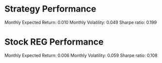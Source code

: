 # Strategy Performance
Monthly Expected Return: 0.010
Monthly Volatility: 0.049
Sharpe ratio: 0.199
# Stock REG Performance
Monthly Expected Return: 0.006
Monthly Volatility: 0.059
Sharpe ratio: 0.108

